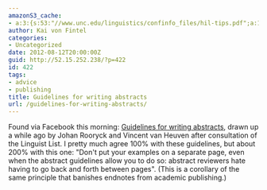 ```yaml
---
amazonS3_cache:
- a:3:{s:53:"//www.unc.edu/linguistics/confinfo_files/hil-tips.pdf";a:1:{s:9:"timestamp";i:1502661062;}s:42:"//web.mit.edu/fintel/Rooryck&vanHeuven.pdf";a:1:{s:9:"timestamp";i:1502661227;}s:46:"//web.mit.edu/fintel/Rooryck&amp;vanHeuven.pdf";a:1:{s:9:"timestamp";i:1502661227;}}
author: Kai von Fintel
categories:
- Uncategorized
date: 2012-08-12T20:00:00Z
guid: http://52.15.252.238/?p=422
id: 422
tags:
- advice
- publishing
title: Guidelines for writing abstracts
url: /guidelines-for-writing-abstracts/
---
```


Found via Facebook this morning: [Guidelines for writing abstracts](http://web.mit.edu/fintel/Rooryck&vanHeuven.pdf), drawn up a while ago by Johan Rooryck and Vincent van Heuven after consultation of the Linguist List. I pretty much agree 100% with these guidelines, but about 200% with this one: "Don't put your examples on a separate page, even when the abstract guidelines allow you to do so: abstract reviewers hate having to go back and forth between pages". (This is a corollary of the same principle that banishes endnotes from academic publishing.)